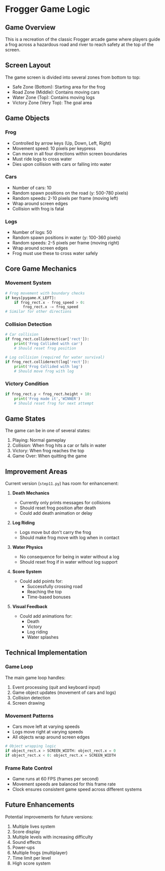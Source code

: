 # Frogger Game Logic

## Game Overview
This is a recreation of the classic Frogger arcade game where players guide a frog across a hazardous road and river to reach safety at the top of the screen.

## Screen Layout
The game screen is divided into several zones from bottom to top:
- Safe Zone (Bottom): Starting area for the frog
- Road Zone (Middle): Contains moving cars
- Water Zone (Top): Contains moving logs
- Victory Zone (Very Top): The goal area

## Game Objects

### Frog
- Controlled by arrow keys (Up, Down, Left, Right)
- Movement speed: 10 pixels per keypress
- Can move in all four directions within screen boundaries
- Must ride logs to cross water
- Dies upon collision with cars or falling into water

### Cars
- Number of cars: 10
- Random spawn positions on the road (y: 500-780 pixels)
- Random speeds: 2-10 pixels per frame (moving left)
- Wrap around screen edges
- Collision with frog is fatal

### Logs
- Number of logs: 50
- Random spawn positions in water (y: 100-360 pixels)
- Random speeds: 2-5 pixels per frame (moving right)
- Wrap around screen edges
- Frog must use these to cross water safely

## Core Game Mechanics

### Movement System
```python
# Frog movement with boundary checks
if keys[pygame.K_LEFT]: 
    if frog_rect.x - frog_speed > 0: 
        frog_rect.x -= frog_speed
# Similar for other directions
```

### Collision Detection
```python
# Car collision
if frog_rect.colliderect(car['rect']):
    print('Frog Collided with car')
    # Should reset frog position

# Log collision (required for water survival)
if frog_rect.colliderect(log['rect']):
    print('Frog Collided with log')
    # Should move frog with log
```

### Victory Condition
```python
if frog_rect.y < frog_rect.height + 10:
    print('Frog made it','WINNER')
    # Should reset frog for next attempt
```

## Game States
The game can be in one of several states:
1. Playing: Normal gameplay
2. Collision: When frog hits a car or falls in water
3. Victory: When frog reaches the top
4. Game Over: When quitting the game

## Improvement Areas
Current version (`step11.py`) has room for enhancement:

1. **Death Mechanics**
   - Currently only prints messages for collisions
   - Should reset frog position after death
   - Could add death animation or delay

2. **Log Riding**
   - Logs move but don't carry the frog
   - Should make frog move with log when in contact

3. **Water Physics**
   - No consequence for being in water without a log
   - Should reset frog if in water without log support

4. **Score System**
   - Could add points for:
     - Successfully crossing road
     - Reaching the top
     - Time-based bonuses

5. **Visual Feedback**
   - Could add animations for:
     - Death
     - Victory
     - Log riding
     - Water splashes

## Technical Implementation

### Game Loop
The main game loop handles:
1. Event processing (quit and keyboard input)
2. Game object updates (movement of cars and logs)
3. Collision detection
4. Screen drawing

### Movement Patterns
- Cars move left at varying speeds
- Logs move right at varying speeds
- All objects wrap around screen edges
```python
# Object wrapping logic
if object_rect.x > SCREEN_WIDTH: object_rect.x = 0
if object_rect.x < 0: object_rect.x = SCREEN_WIDTH
```

### Frame Rate Control
- Game runs at 60 FPS (frames per second)
- Movement speeds are balanced for this frame rate
- Clock ensures consistent game speed across different systems

## Future Enhancements
Potential improvements for future versions:
1. Multiple lives system
2. Score display
3. Multiple levels with increasing difficulty
4. Sound effects
5. Power-ups
6. Multiple frogs (multiplayer)
7. Time limit per level
8. High score system